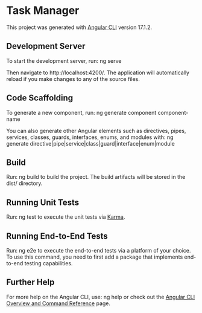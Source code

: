 # Task Manager

This project was generated with [Angular CLI](https://github.com/angular/angular-cli) version 17.1.2.

## Development Server

To start the development server, run:
ng serve

Then navigate to http://localhost:4200/. The application will automatically reload if you make changes to any of the source files.

## Code Scaffolding

To generate a new component, run:
ng generate component component-name

You can also generate other Angular elements such as directives, pipes, services, classes, guards, interfaces, enums, and modules with:
ng generate directive|pipe|service|class|guard|interface|enum|module

## Build

Run:
ng build
to build the project. The build artifacts will be stored in the dist/ directory.

## Running Unit Tests

Run:
ng test
to execute the unit tests via [Karma](https://karma-runner.github.io).

## Running End-to-End Tests

Run:
ng e2e
to execute the end-to-end tests via a platform of your choice. To use this command, you need to first add a package that implements end-to-end testing capabilities.

## Further Help

For more help on the Angular CLI, use:
ng help
or check out the [Angular CLI Overview and Command Reference](https://angular.io/cli) page.
